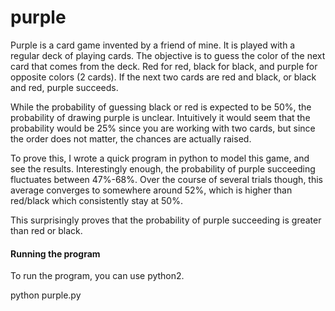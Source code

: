 # purple

Purple is a card game invented by a friend of mine. It is played with a regular deck of playing cards.
The objective is to guess the color of the next card that comes from the deck. Red for red, black for black, and purple for opposite colors (2 cards). If the next two cards are red and black, or black and red, purple succeeds.

While the probability of guessing black or red is expected to be 50%, the probability of drawing purple is unclear. Intuitively it would seem that the probability would be 25% since you are working with two cards, but since the order does not matter, the chances are actually raised.

To prove this, I wrote a quick program in python to model this game, and see the results. Interestingly enough, the probability of purple succeeding fluctuates between 47%-68%. Over the course of several trials though, this average converges to somewhere around 52%, which is higher than red/black which consistently stay at 50%. 

This surprisingly proves that the probability of purple succeeding is greater than red or black.

#### Running the program
To run the program, you can use python2.

python purple.py
